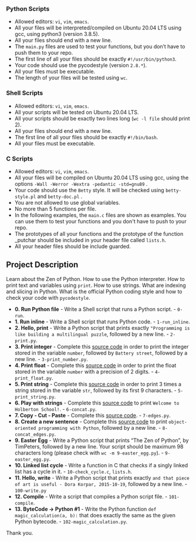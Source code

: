 

### Python Scripts
*   Allowed editors: `vi`, `vim`, `emacs`.
*   All your files will be interpreted/compiled on Ubuntu 20.04 LTS using gcc, using python3 (version 3.8.5).
*   All your files should end with a new line.
*   The `main.py` files are used to test your functions, but you don’t have to push them to your repo.
*   The first line of all your files should be exactly `#!/usr/bin/python3`.
*   Your code should use the pycodestyle (version `2.8.*`).
*   All your files must be executable.
*   The length of your files will be tested using `wc`.

### Shell Scripts
*   Allowed editors: `vi`, `vim`, `emacs`.
*   All your scripts will be tested on Ubuntu 20.04 LTS.
*   All your scripts should be exactly two lines long (`wc -l file` should print 2).
*   All your files should end with a new line.
*   The first line of all your files should be exactly `#!/bin/bash`.
*   All your files must be executable.

### C Scripts
*   Allowed editors: `vi`, `vim`, `emacs`.
*   All your files will be compiled on Ubuntu 20.04 LTS using gcc, using the options `-Wall -Werror -Wextra -pedantic -std=gnu89` .
*   Your code should use the `Betty` style. It will be checked using `betty-style.pl` and `betty-doc.pl` .
*   You are not allowed to use global variables.
*   No more than 5 functions per file.
*   In the following examples, the `main.c` files are shown as examples. You can use them to test your functions and you don't have to push to your repo.
*   The prototypes of all your functions and the prototype of the function _putchar should be included in your header file called `lists.h`.
*   All your header files should be include guarded.


## Project Description
Learn about the Zen of Python.
How to use the Python interpreter.
How to print text and variables using `print`.
How to use strings.
What are indexing and slicing in Python.
What is the official Python coding style and how to check your code with `pycodestyle`.

* **0. Run Python file** - Write a Shell script that runs a Python script. - `0-run`.
* **1. Run inline** - Write a Shell script that runs Python code. - `1-run_inline`.
* **2. Hello, print** - Write a Python script that prints exactly `"Programming is like building a multilingual puzzle`, followed by a new line. - `2-print.py`.
* **3. Print integer** - Complete this [source code](https://github.com/holbertonschool/0x00.py/blob/master/3-print_number.py) in order to print the integer stored in the variable `number`, followed by `Battery street`, followed by a new line. - `3-print_number.py`.
* **4. Print float** - Complete this [source code](https://github.com/holbertonschool/0x00.py/blob/master/4-print_float.py) in order to print the float stored in the variable `number` with a precision of 2 digits. - `4-print_float.py`.
* **5. Print string** - Complete this [source code](https://github.com/holbertonschool/0x00.py/blob/master/5-print_string.py) in order to print 3 times a string stored in the variable `str`, followed by its first 9 characters. - `5-print_string.py`.
* **6. Play with strings** - Complete this [source code](https://github.com/holbertonschool/0x00.py/blob/master/6-concat.py) to print `Welcome to Holberton School!`. - `6-concat.py`.
* **7. Copy - Cut - Paste** - Complete this [source code](https://github.com/holbertonschool/0x00.py/blob/master/7-edges.py). - `7-edges.py`.
* **8. Create a new sentence** - Complete this [source code](https://github.com/holbertonschool/0x00.py/blob/master/8-concat_edges.py) to print `object-oriented programming with Python`, followed by a new line. - `8-concat_edges.py`.
* **9. Easter Egg** - Write a Python script that prints “The Zen of Python”, by TimPeters, followed by a new line. Your script should be maximum 98 characters long (please check with `wc -m 9-easter_egg.py`). - `9-easter_egg.py`.
* **10. Linked list cycle** - Write a function in C that checks if a singly linked list has a cycle in it. - `10-check_cycle.c`, `lists.h`.
* **11. Hello, write** - Write a Python script that prints exactly `and that piece of art is useful - Dora Korpar, 2015-10-19`, followed by a new line. - `100-write.py`
* **12. Compile** - Write a script that compiles a Python script file. - `101-compile`.
* **13. ByteCode -> Python #1** - Write the Python function `def magic_calculation(a, b):` that does exactly the same as the given Python bytecode. - `102-magic_calculation.py`.

Thank you.